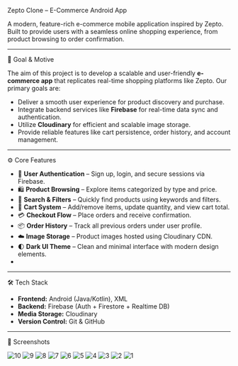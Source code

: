 Zepto Clone – E-Commerce Android App

A modern, feature-rich e-commerce mobile application inspired by Zepto. Built to provide users with a seamless online shopping experience, from product browsing to order confirmation.

-----------------------------------
 🎯 Goal & Motive

The aim of this project is to develop a scalable and user-friendly **e-commerce app** that replicates real-time shopping platforms like Zepto. Our primary goals are:

- Deliver a smooth user experience for product discovery and purchase.
- Integrate backend services like **Firebase** for real-time data sync and authentication.
- Utilize **Cloudinary** for efficient and scalable image storage.
- Provide reliable features like cart persistence, order history, and account management.

-----------------------------------
⚙️ Core Features

- 🔐 **User Authentication** – Sign up, login, and secure sessions via Firebase.
- 🛍️ **Product Browsing** – Explore items categorized by type and price.
- 🔎 **Search & Filters** – Quickly find products using keywords and filters.
- 🛒 **Cart System** – Add/remove items, update quantity, and view cart total.
- 💳 **Checkout Flow** – Place orders and receive confirmation.
- 📦 **Order History** – Track all previous orders under user profile.
- ☁️ **Image Storage** – Product images hosted using Cloudinary CDN.
- 🌓 **Dark UI Theme** – Clean and minimal interface with modern design elements.
- 
--------------------------------------
 🛠️ Tech Stack

- **Frontend:** Android (Java/Kotlin), XML
- **Backend:** Firebase (Auth + Firestore + Realtime DB)
- **Media Storage:** Cloudinary
- **Version Control:** Git & GitHub

------------------------------------
📸 Screenshots

![10](https://github.com/user-attachments/assets/1965affb-ba2d-4ab2-93cd-07436c5ff9a6)
![9](https://github.com/user-attachments/assets/0f28fb9e-2233-4254-92e3-fe9e3ad021be)
![8](https://github.com/user-attachments/assets/340a236e-2a30-4c0f-b850-2cb151404e48)
![7](https://github.com/user-attachments/assets/abb3a800-3548-4b77-a4f6-2a595a3f7120)
![6](https://github.com/user-attachments/assets/1c029353-a474-4dad-bc60-86908e569450)
![5](https://github.com/user-attachments/assets/0b7629f5-1fc5-4ab5-9456-9c00f91b8c74)
![4](https://github.com/user-attachments/assets/f6c41f79-6466-4f5e-95f2-4a06782b7c86)
![3](https://github.com/user-attachments/assets/248138f9-e270-4a1a-9535-965caf1965e3)
![2](https://github.com/user-attachments/assets/854bbfc7-535f-4b85-8f27-95bacd58fafd)
![1](https://github.com/user-attachments/assets/a22366fd-4ddf-4a6f-8ea6-376f5e720243)
